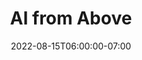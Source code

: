 ---
date: 2022-08-15T06:00:00-07:00
title: "AI from Above"
ogtitle: "AI from Above"
description: |
    From above the clouds, our world is surveilled and datafied. Power over that data means power over what stories get told about people and places: whose needs are counted, whose needs are erased. How can people reclaim power over their own maps and stories using AI?
ogdescription: "From above the clouds, our world is surveilled and datafied. Power over that data means power over what stories get told about people and places: whose needs are counted, whose needs are erased. How can people reclaim power over their own maps and stories using AI?"
number: 41
season: 6
seasonepisode: 3
url: /season6/episode3/
embed: "82476d39-0f6d-4027-9ae0-7e392117ea17"
mp3: "https://cdn.simplecast.com/audio/9b52b824-909f-4be5-aaf0-10f9e93c7818/episodes/82476d39-0f6d-4027-9ae0-7e392117ea17/audio/3c7f5e15-be9c-4087-b683-165c5635cd48/default_tc.mp3"
categories: "episodes"
host: "Bridget Todd"
shownotes: |
    [Raesetje Sefala](https://2022.internethealthreport.org/story/spatial-legacy-apartheid-raesetje-sefala/) is mapping the legacy of spatial apartheid in South Africa as a research fellow with the Distributed AI Research Institute (DAIR) founded by Timnit Gebru.

    [Astha Kapoor](https://2022.internethealthreport.org/story/data-stewardship-astha-kapoor/) researches how communities and organizations can be ‘stewards’ of data about people and places as co-founder of the Aapti Institute in India.

    [Michael Running Wolf](https://2022.internethealthreport.org/story/indigenous-in-ai-michael-running-wolf/) is the founder of Indigenous in AI working on speech recognition and immersive spatial experiences with augmented and virtual reality in Canada.

    [Denise McKensie](https://2022.internethealthreport.org/story/navigating-location-data-denise-mckenzie/) is a location data expert who works with the global mapping organization PLACE to empower governments and communities to use advanced spatial data.

    IRL is an original podcast from Mozilla, the non-profit behind Firefox. In Season 6, host Bridget Todd shares stories of people who make AI more trustworthy in real life. This season doubles as Mozilla's [2022 Internet Health Report](https://2022.internethealthreport.org). Go to the report for show notes, transcripts, and more.
transcript: |

    [Read the transcript](https://2022.internethealthreport.org/transcript-ai-from-above-ep3/)

---